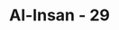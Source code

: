 ---
title: "Al-Insan - 29"
no: 29
arabic_no: ٢٩
ayah: اِنَّ هٰذِهٖ تَذْكِرَةٌ ۚ فَمَنْ شَاۤءَ اتَّخَذَ اِلٰى رَبِّهٖ سَبِيْلًا 
translation: "Sungguh, (ayat-ayat) ini adalah peringatan, maka barangsiapa menghendaki (kebaikan bagi dirinya) tentu dia mengambil jalan menuju kepada Tuhannya."
tafsir: "Dalam ayat ini, Allah kembali mengingatkan bahwa semua yang disebutkan di atas merupakan peringatan (tadhkirah) dan pengajaran (mau'idhah) bagi siapa yang ingin mendengarnya. Segala peringatan yang terkandung dalam Surah al-Insan ini merupakan bahan renungan bagi siapa yang suka belajar kepada kenyataan yang pernah terjadi. Barang siapa yang ingin kebaikan bagi pribadinya untuk kehidupan dunia dan akhirat, hendaklah ia menjadikan ayat-ayat ini sebagai peringatan. Hendaklah ia mendekatkan diri kepada Allah dengan perbuatan taat, mengikuti segala perintah, dan menjauhi segala larangan-Nya, agar dia memperoleh rida Allah, agar ia selamat dari segala kesulitan hidup di kampung akhirat kelak."
---
